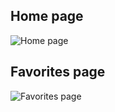 ## Home page

![Home page](images/first-page.png)

## Favorites page

![Favorites page](images/second-page.png)
